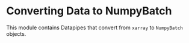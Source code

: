 # Converting Data to NumpyBatch

This module contains Datapipes that convert from
`xarray` to `NumpyBatch` objects.